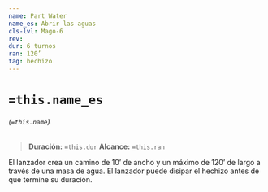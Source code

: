 ```yaml
---
name: Part Water
name_es: Abrir las aguas
cls-lvl: Mago-6
rev: 
dur: 6 turnos
ran: 120’
tag: hechizo
---
```

# `=this.name_es`
###### (`=this.name`)

>**Duración:** `=this.dur`
>**Alcance:** `=this.ran`

El lanzador crea un camino de 10’ de ancho y un máximo de 120’ de largo a través de una masa de agua. El lanzador puede disipar el hechizo antes de que termine su duración.